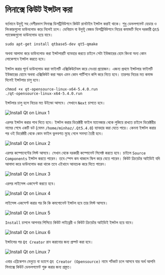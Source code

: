 # লিনাক্সে কিউট ইন্সটল করা

বর্তমানে উবুন্টু সহ বেশীরভাগ লিনাক্স ডিসট্রিবিউশনে কিউট রানটাইম ইন্সটল করাই থাকে। শুধু ডেভলপমেন্ট হেডার ও লিংকারগুলো ডাউনলোড করে নিলেই চলে। ডেবিয়ান বা উবুন্টু বেজড ডিসট্রিবিউশনে নিচের কমান্ডটি দিলে দরকারী `Qt5` প্যাকেজগুলো ডাউনলোড হয়ে যাবে।

`sudo apt-get install qtbase5-dev qt5-qmake`

অথবা আলাদা করে ডাউনলোড করা ইন্সটলারটি ব্যাবহার করতে চাইলে সেটা ইউজারের হোম কিংবা অন্য কোন লোকেশনে ইন্সটল করতে হবে।

ইন্সটল করার পূর্বে ডাউনলোড করা ফাইলটি এক্সিকিউটেবল করে নেওয়া প্রয়োজন। এজন্য প্রথমে ইন্সটলার ফাইলটি ইউজারের হোমে অথবা এক্সিকিউট করা সম্ভব এমন কোন পার্টিশনে কপি করে নিতে হবে। তারপর নিচের মত কমান্ড দিলেই ইন্সটলার চালু হবে।

```
chmod +x qt-opensource-linux-x64-5.4.0.run
./qt-opensource-linux-x64-5.4.0.run
```

ইন্সটলার চালু হলে নিচের মত উইন্ডো আসবে। সেখানে `Next` চাপতে হবে।

![Install Qt on Linux 1](linux/linux1.png)

এরপর ইন্সটল করার পাথ দিতে হবে। ইন্সটল করার ডিরেক্টরী ফাইল ম্যানেজার থেকে লুকিয়ে রাখতে চাইলে ডিরেক্টরীর নামের শেষে একটি ডট (যেমন `/home/minhaz/.Qt5.4.0`) ব্যাবহার করা যেতে পারে। কেননা ইন্সটল করার পর ওই ডিরেক্টরী থেকে কোন ফাইল ভুলবশত মুছে গেলে সমস্যা তৈরী হবে।

![Install Qt on Linux 2](linux/linux2.png)

এরপর কম্পোনেন্টের লিস্ট আসবে। সেখান থেকে দরকারী কম্পোনেন্ট সিলেক্ট করতে হবে। চাইলে `Source Components` ইন্সটল করতে পারেন। তবে স্পেস কম থাকলে স্কিপ করে যেতে পারেন। কিউট ক্রিয়েটর আইডিই যদি আলাদা করে ডাউনলোড করা থাকে তবে এইখানে আনচেক করে দিতে পারেন।

![Install Qt on Linux 3](linux/linux3.png)

এরপর লাইসেন্স একসেপ্ট করতে হবে।

![Install Qt on Linux 4](linux/linux4.png)

লাইসেন্স একসেপ্ট করার পর কি কি কমপোনেন্ট ইন্সটল হবে তার লিস্ট আসবে।

![Install Qt on Linux 5](linux/linux5.png)

`Install` চাপলে আপনার পিসিতে কিউট লাইব্রেরী ও কিউট ক্রিয়েটর আইডিই ইন্সটল হয়ে যাবে।

![Install Qt on Linux 6](linux/linux6.png)

ইন্সটলের পর `Qt Creator` রান করানোর জন্য প্রম্পট করা হবে।

![Install Qt on Linux 7](linux/linux7.png)

এবার এপ্লিকেশন মেনুতে বা ড্যাশে `Qt Creator (Opensource)` নামে শর্টকাট চলে আসবে যার অর্থ আপনি লিনাক্সে কিউট ডেভলপমেন্ট শুরু করার জন্য প্রস্তুত।
